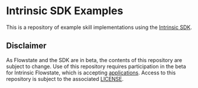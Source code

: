 # Intrinsic SDK Examples

This is a repository of example skill implementations using the [Intrinsic SDK](https://github.com/intrinsic-ai/sdk).

## Disclaimer

As Flowstate and the SDK are in beta, the contents of this repository are subject to change.
Use of this repository requires participation in the beta for Intrinsic Flowstate, which is accepting [applications](https://intrinsic.ai/beta).
Access to this repository is subject to the associated [LICENSE](LICENSE).

